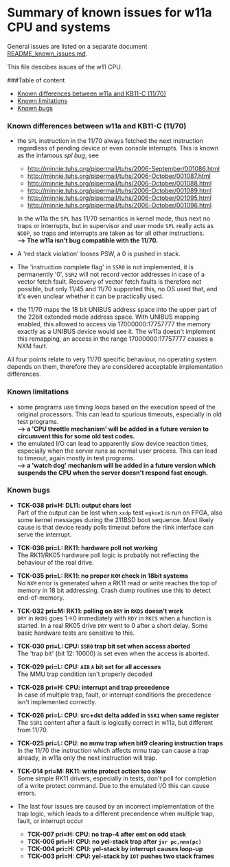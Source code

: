 # Summary of known issues for w11a CPU and systems

General issues are listed on a separate document
[README_known_issues.md](README_known_issues.md).

This file descibes issues of the w11 CPU.

###Table of content

- [Known differences between w11a and KB11-C (11/70)](#user-content-diff)
- [Known limitations](#user-content-lim)
- [Known bugs](#user-content-bug)

### <a id="diff">Known differences between w11a and KB11-C (11/70)</a>

- the `SPL` instruction in the 11/70 always fetched the next instruction
  regardless of pending device or even console interrupts. This is known
  as the infamous _spl bug_, see
  - http://minnie.tuhs.org/pipermail/tuhs/2006-September/001086.html
  - http://minnie.tuhs.org/pipermail/tuhs/2006-October/001087.html
  - http://minnie.tuhs.org/pipermail/tuhs/2006-October/001088.html
  - http://minnie.tuhs.org/pipermail/tuhs/2006-October/001089.html
  - http://minnie.tuhs.org/pipermail/tuhs/2006-October/001095.html
  - http://minnie.tuhs.org/pipermail/tuhs/2006-October/001096.html

  In the w11a the `SPL` has 11/70 semantics in kernel mode, thus next no 
  traps or interrupts, but in supervisor and user mode `SPL` really acts as 
  `NOOP`, so traps and interrupts are taken as for all other instructions.   
  **--> The w11a isn't bug compatible with the 11/70.**
- A 'red stack violation' looses PSW, a 0 is pushed in stack.
- The 'instruction complete flag' in `SSR0` is not implemented, it is 
  permanently '0', `SSR2` will not record vector addresses in case of a
  vector fetch fault. Recovery of vector fetch faults is therefore not
  possible, but only 11/45 and 11/70 supported this, no OS used that, and
  it's even unclear whether it can be practically used.
- the 11/70 maps the 18 bit UNIBUS address space into the upper part of
  the 22bit extended mode address space. With UNIBUS mapping enabled, this
  allowed to access via 17000000:17757777 the memory exactly as a UNIBUS
  device would see it. The w11a doesn't implement this remapping, an access
  in the range 17000000:17757777 causes a NXM fault.

All four points relate to very 11/70 specific behaviour, no operating system
depends on them, therefore they are considered acceptable implementation
differences.

### <a id="lim">Known limitations</a>

- some programs use timing loops based on the execution speed of the
  original processors. This can lead to spurious timeouts, especially
  in old test programs.  
  **--> a 'CPU throttle mechanism' will be added in a future version to 
  circumvent this for some old test codes.**
- the emulated I/O can lead to apparently slow device reaction times,
  especially when the server runs as normal user process. This can lead
  to timeout, again mostly in test programs.  
  **--> a 'watch dog' mechanism will be added in a future version which
  suspends the CPU when the server doesn't respond fast enough.**

### <a id="bug">Known bugs</a>

- **TCK-038 pri=H: DL11: output chars lost**  
Part of the output can be lost when `xxdp` test `eqkce1` is run on FPGA, also
some kernel messages during the 211BSD boot sequence. Most likely cause is that
device ready polls timeout before the rlink interface can serve the interrupt.

- **TCK-036 pri=L: RK11: hardware poll not working**  
The RK11/RK05 hardware poll logic is probably not reflecting the
behaviour of the real drive.

- **TCK-035 pri=L: RK11: no proper `NXM` check in 18bit systems**  
No `NXM` error is generated when a RK11 read or write reaches the top 
of memory in 18 bit addressing. Crash dump routines use this to detect
end-of-memory.

- **TCK-032 pri=M: RK11: polling on `DRY` in `RKDS` doesn't work**  
`DRY` in `RKDS` goes 1->0 immediately with `RDY` in `RKCS` when a function is
started. In a real RK05 drive `DRY` went to 0 after a short delay. Some
basic hardware tests are sensitive to this.

- **TCK-030 pri=L: CPU: `SSR0` trap bit set when access aborted**  
The 'trap bit' (bit 12: 10000) is set even when the access is aborted.

- **TCK-029 pri=L: CPU: `AIB` `A` bit set for all accesses**  
The MMU trap condition isn't properly decoded
   
- **TCK-028 pri=H: CPU: interrupt and trap precedence**  
In case of multiple trap, fault, or interrupt conditions the precedence
isn't implemented correctly.

- **TCK-026 pri=L: CPU: src+dst delta added in `SSR1` when same register**  
The `SSR1` content after a fault is logically correct in w11a, but
different from 11/70.

- **TCK-025 pri=L: CPU: no mmu trap when bit9 clearing instruction traps**  
In the 11/70 the instruction which affects mmu trap can cause a trap
already, in w11a only the next instruction will trap.

- **TCK-014 pri=M: RK11: write protect action too slow**  
Some simple RK11 drivers, especially in tests, don't poll for completion
of a write protect command. Due to the emulated I/O this can cause errors.

- The last four issues are caused by an incorrect implementation of the trap
logic, which leads to a different precendence when multiple trap, fault,
or interrupt occur
  - **TCK-007 pri=H: CPU: no trap-4 after emt on odd stack**
  - **TCK-006 pri=H: CPU: no yel-stack trap after `jsr pc,nnn(pc)`**
  - **TCK-004 pri=H: CPU: yel-stack by interrupt causes loop-up**
  - **TCK-003 pri=H: CPU: yel-stack by `IOT` pushes two stack frames**

